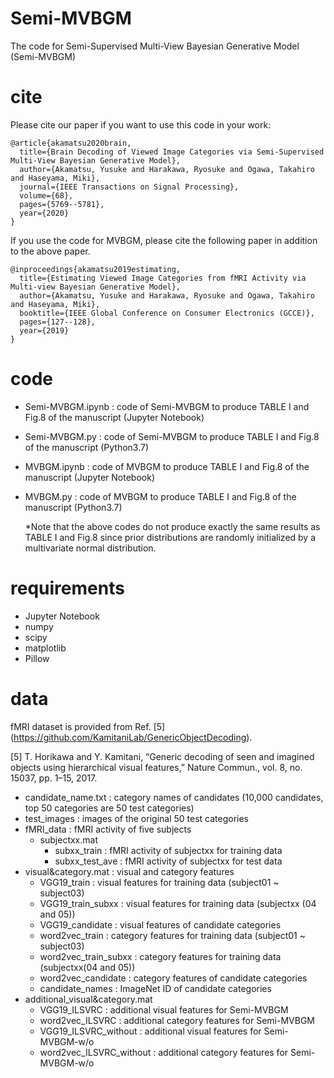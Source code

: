 # Semi-MVBGM
The code for Semi-Supervised Multi-View Bayesian Generative Model (Semi-MVBGM)

# cite
Please cite our paper if you want to use this code in your work:
```
@article{akamatsu2020brain,
  title={Brain Decoding of Viewed Image Categories via Semi-Supervised Multi-View Bayesian Generative Model},
  author={Akamatsu, Yusuke and Harakawa, Ryosuke and Ogawa, Takahiro and Haseyama, Miki},
  journal={IEEE Transactions on Signal Processing},
  volume={68},
  pages={5769--5781},
  year={2020}
}
```
If you use the code for MVBGM, please cite the following paper in addition to the above paper.
```
@inproceedings{akamatsu2019estimating,
  title={Estimating Viewed Image Categories from fMRI Activity via Multi-view Bayesian Generative Model},
  author={Akamatsu, Yusuke and Harakawa, Ryosuke and Ogawa, Takahiro and Haseyama, Miki},
  booktitle={IEEE Global Conference on Consumer Electronics (GCCE)},
  pages={127--128},
  year={2019}
}
```

# code
- Semi-MVBGM.ipynb : code of Semi-MVBGM to produce TABLE I and Fig.8 of the manuscript (Jupyter Notebook)
- Semi-MVBGM.py : code of Semi-MVBGM to produce TABLE I and Fig.8 of the manuscript (Python3.7)
- MVBGM.ipynb : code of MVBGM to produce TABLE I and Fig.8 of the manuscript (Jupyter Notebook)
- MVBGM.py : code of MVBGM to produce TABLE I and Fig.8 of the manuscript (Python3.7)
  
  *Note that the above codes do not produce exactly the same results as TABLE I and Fig.8 since prior distributions are randomly initialized by a multivariate normal distribution.
  
# requirements
- Jupyter Notebook
- numpy
- scipy
- matplotlib
- Pillow

# data
fMRI dataset is provided from Ref. [5] (https://github.com/KamitaniLab/GenericObjectDecoding).

[5] T. Horikawa and Y. Kamitani, “Generic decoding of seen and imagined objects using hierarchical visual features,” Nature Commun., vol. 8, no. 15037, pp. 1–15, 2017.

- candidate_name.txt : category names of candidates (10,000 candidates, top 50 categories are 50 test categories)
- test_images : images of the original 50 test categories
- fMRI_data : fMRI activity of five subjects
  - subjectxx.mat
    - subxx_train : fMRI activity of subjectxx for training data
    - subxx_test_ave : fMRI activity of subjectxx for test data
- visual&category.mat : visual and category features
    - VGG19_train : visual features for training data (subject01 ~ subject03) 
    - VGG19_train_subxx : visual features for training data (subjectxx (04 and 05))
    - VGG19_candidate : visual features of candidate categories
    - word2vec_train : category features for training data (subject01 ~ subject03)
    - word2vec_train_subxx : category features for training data (subjectxx(04 and 05))
    - word2vec_candidate : category features of candidate categories
    - candidate_names : ImageNet ID of candidate categories
- additional_visual&category.mat
    - VGG19_ILSVRC : additional visual features for Semi-MVBGM
    - word2vec_ILSVRC : additional category features for Semi-MVBGM
    - VGG19_ILSVRC_without : additional visual features for Semi-MVBGM-w/o
    - word2vec_ILSVRC_without : additional category features for Semi-MVBGM-w/o
